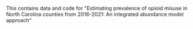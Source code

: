 This contains data and code for "Estimating prevalence of opioid misuse in North Carolina counties from 2016-2021: An integrated abundance model approach"
